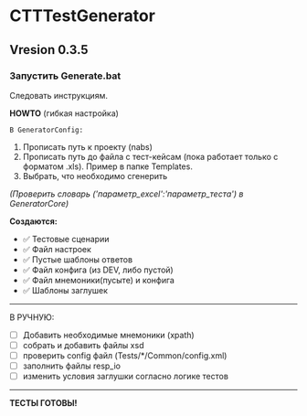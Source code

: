 # CTTTestGenerator
## Vresion 0.3.5

### Запустить Generate.bat
Следовать инструкциям.

__HOWTO__
(гибкая настройка)

    В GeneratorConfig:
1. Прописать путь к проекту (nabs)
2. Прописать путь до файла с тест-кейсам (пока работает только с форматом .xls). Пример в папке Templates.
3. Выбрать, что необходимо сгенерить

_(Проверить словарь ('параметр_excel':'параметр_теста') в GeneratorCore)_



__Создаются:__

-    :white_check_mark: Тестовые сценарии
-    :white_check_mark: Файл настроек
-    :white_check_mark: Пустые шаблоны ответов
-    :white_check_mark: Файл конфига (из DEV, либо пустой)
-    :white_check_mark: Файл мнемоники(пусыте) и конфига
-    :white_check_mark: Шаблоны заглушек

--------------------------------------------------
В РУЧНУЮ:

- [ ] Добавить необходимые мнемоники (xpath)
- [ ] собрать и добавить файлы xsd
- [ ] проверить config файл (Tests/*/Common/config.xml)
- [ ] заполнить файлы resp_io
- [ ] изменить условия заглушки согласно логике тестов

--------------------------------------------------
**ТЕСТЫ ГОТОВЫ!**